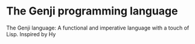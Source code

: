 # The Genji programming language

The Genji language: A functional and imperative language with a touch of Lisp. Inspired by Hy
